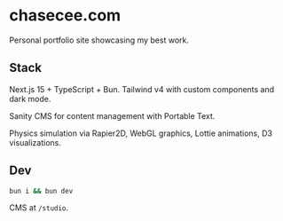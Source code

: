 # chasecee.com

Personal portfolio site showcasing my best work.

## Stack

Next.js 15 + TypeScript + Bun. Tailwind v4 with custom components and dark mode.

Sanity CMS for content management with Portable Text.

Physics simulation via Rapier2D, WebGL graphics, Lottie animations, D3 visualizations.

## Dev

```bash
bun i && bun dev
```

CMS at `/studio`.
